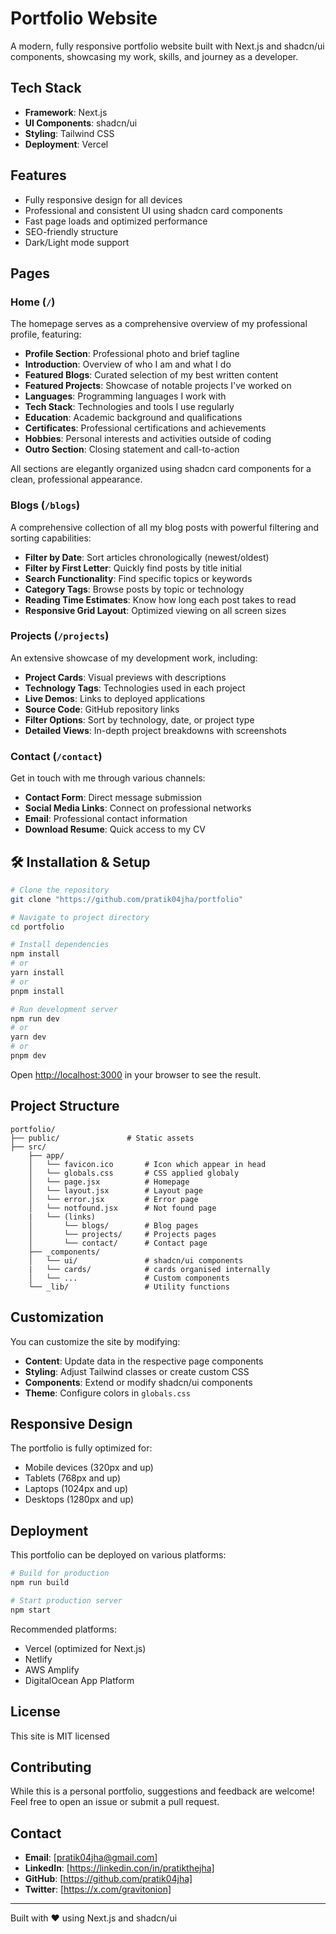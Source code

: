 # Portfolio Website

A modern, fully responsive portfolio website built with Next.js and shadcn/ui components, showcasing my work, skills, and journey as a developer.

## Tech Stack

- **Framework**: Next.js
- **UI Components**: shadcn/ui
- **Styling**: Tailwind CSS
- **Deployment**: Vercel

## Features

- Fully responsive design for all devices
- Professional and consistent UI using shadcn card components
- Fast page loads and optimized performance
- SEO-friendly structure
- Dark/Light mode support

## Pages

### Home (`/`)

The homepage serves as a comprehensive overview of my professional profile, featuring:

- **Profile Section**: Professional photo and brief tagline
- **Introduction**: Overview of who I am and what I do
- **Featured Blogs**: Curated selection of my best written content
- **Featured Projects**: Showcase of notable projects I've worked on
- **Languages**: Programming languages I work with
- **Tech Stack**: Technologies and tools I use regularly
- **Education**: Academic background and qualifications
- **Certificates**: Professional certifications and achievements
- **Hobbies**: Personal interests and activities outside of coding
- **Outro Section**: Closing statement and call-to-action

All sections are elegantly organized using shadcn card components for a clean, professional appearance.

### Blogs (`/blogs`)

A comprehensive collection of all my blog posts with powerful filtering and sorting capabilities:

- **Filter by Date**: Sort articles chronologically (newest/oldest)
- **Filter by First Letter**: Quickly find posts by title initial
- **Search Functionality**: Find specific topics or keywords
- **Category Tags**: Browse posts by topic or technology
- **Reading Time Estimates**: Know how long each post takes to read
- **Responsive Grid Layout**: Optimized viewing on all screen sizes

### Projects (`/projects`)

An extensive showcase of my development work, including:

- **Project Cards**: Visual previews with descriptions
- **Technology Tags**: Technologies used in each project
- **Live Demos**: Links to deployed applications
- **Source Code**: GitHub repository links
- **Filter Options**: Sort by technology, date, or project type
- **Detailed Views**: In-depth project breakdowns with screenshots

### Contact (`/contact`)

Get in touch with me through various channels:

- **Contact Form**: Direct message submission
- **Social Media Links**: Connect on professional networks
- **Email**: Professional contact information
- **Download Resume**: Quick access to my CV

## 🛠️ Installation & Setup

```bash
# Clone the repository
git clone "https://github.com/pratik04jha/portfolio"

# Navigate to project directory
cd portfolio

# Install dependencies
npm install
# or
yarn install
# or
pnpm install

# Run development server
npm run dev
# or
yarn dev
# or
pnpm dev
```

Open [http://localhost:3000](http://localhost:3000) in your browser to see the result.

## Project Structure

```
portfolio/
├── public/               # Static assets
├── src/
    ├── app/
    │   └── favicon.ico       # Icon which appear in head
    │   └── globals.css       # CSS applied globaly
    │   └── page.jsx          # Homepage
    │   └── layout.jsx        # Layout page
    │   └── error.jsx         # Error page
    │   └── notfound.jsx      # Not found page
    |   └── (links)
    │       └── blogs/        # Blog pages
    │       └── projects/     # Projects pages
    │       └── contact/      # Contact page
    ├── _components/
    │   └── ui/               # shadcn/ui components
    |   └── cards/            # cards organised internally  
    │   └── ...               # Custom components
    └── _lib/                 # Utility functions
```

## Customization

You can customize the site by modifying:

- **Content**: Update data in the respective page components
- **Styling**: Adjust Tailwind classes or create custom CSS
- **Components**: Extend or modify shadcn/ui components
- **Theme**: Configure colors in `globals.css`

## Responsive Design

The portfolio is fully optimized for:

- Mobile devices (320px and up)
- Tablets (768px and up)
- Laptops (1024px and up)
- Desktops (1280px and up)

## Deployment

This portfolio can be deployed on various platforms:

```bash
# Build for production
npm run build

# Start production server
npm start
```

Recommended platforms:

- Vercel (optimized for Next.js)
- Netlify
- AWS Amplify
- DigitalOcean App Platform

## License

This site is MIT licensed

## Contributing

While this is a personal portfolio, suggestions and feedback are welcome! Feel free to open an issue or submit a pull request.

## Contact

- **Email**: [pratik04jha@gmail.com]
- **LinkedIn**: [https://linkedin.con/in/pratikthejha]
- **GitHub**: [https://github.com/pratik04jha]
- **Twitter**: [https://x.com/gravitonion]

---

Built with ❤️ using Next.js and shadcn/ui